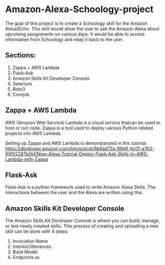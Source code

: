 # Amazon-Alexa-Schoology-project
The goal of this project is to create a Schoology skill for the Amazon Alexa/Echo. This skill would allow the user to ask the Amazon Alexa about upcoming assignments on various days. It would be able to access information from Schoology and relay it back to the user.
## Sections:
1. Zappa + AWS Lambda
2. Flask-Ask
3. Amazon Skills Kit Developer Console
4. Selenium
5. Boto3
6. Cronjob
## Zappa + AWS Lambda
AWS (Amazon Web Service) Lambda is a cloud service thatcan be used to host or run code. Zappa is a tool used to deploy various Python related projects into AWS Lambda.

Setting up Zappa and AWS Lambda is demonstarated in this tutorial: https://developer.amazon.com/blogs/post/8e8ad73a-99e9-4c0f-a7b3-60f92287b0bf/New-Alexa-Tutorial-Deploy-Flask-Ask-Skills-to-AWS-Lambda-with-Zappa
## Flask-Ask
Flask-Ask is a python framework used to write Amazon Alexa Skills. The interactions between the user and the Alexa are written using this.
## Amazon Skills Kit Developer Console
The Amazon Skills Kit Developer Console is where you can build, manage, or test newly created skills. This process of creating and uploading a new skill can be done with 4 steps:
1. Invocation Name
2. Intents/Utterances 
3. Build Model
4. Endpoints
as

